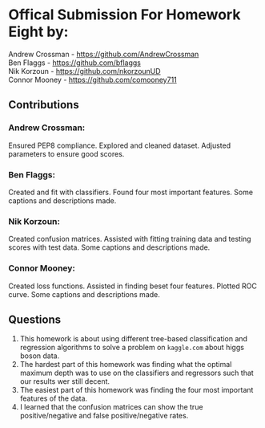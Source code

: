 # Offical Submission For Homework Eight by:
Andrew Crossman -  https://github.com/AndrewCrossman <br />
Ben Flaggs - https://github.com/bflaggs <br />
Nik Korzoun - https://github.com/nkorzounUD <br />
Connor Mooney - https://github.com/comooney711 <br />

## Contributions
### Andrew Crossman:
Ensured PEP8 compliance. Explored and cleaned dataset. Adjusted parameters to ensure good scores.

### Ben Flaggs:
Created and fit with classifiers. Found four most important features. Some captions and descriptions made.

### Nik Korzoun:
Created confusion matrices. Assisted with fitting training data and testing scores with test data. Some captions and descriptions made.

### Connor Mooney:
Created loss functions. Assisted in finding beset four features. Plotted ROC curve. Some captions and descriptions made.

## Questions
1. This homework is about using different tree-based classification and regression algorithms to solve a problem on `kaggle.com` about higgs boson data.
2. The hardest part of this homework was finding what the optimal maximum depth was to use on the classifiers and regressors such that our results wer still decent.
3. The easiest part of this homework was finding the four most important features of the data.
4. I learned that the confusion matrices can show the true positive/negative and false positive/negative rates.
